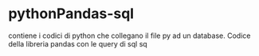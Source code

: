 # pythonPandas-sql
contiene i codici di python che collegano il file py ad un database. Codice della libreria pandas con le query di sql sq
